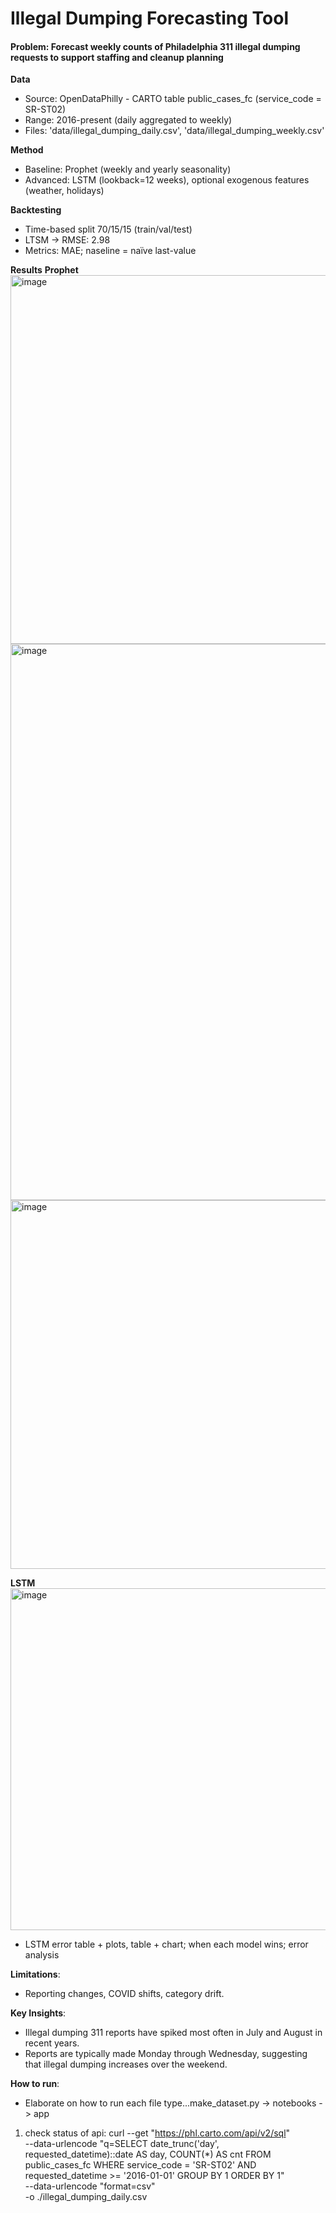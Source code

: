 # Illegal Dumping Forecasting Tool

#### Problem: Forecast weekly counts of Philadelphia 311 **illegal dumping** requests to support staffing and cleanup planning

**Data**
- Source: OpenDataPhilly - CARTO table public_cases_fc (service_code = SR-ST02)
- Range: 2016-present (daily aggregated to weekly)
- Files: 'data/illegal_dumping_daily.csv', 'data/illegal_dumping_weekly.csv'

**Method**
- Baseline: Prophet (weekly and yearly seasonality)
- Advanced: LSTM (lookback=12 weeks), optional exogenous features (weather, holidays)

**Backtesting**
- Time-based split 70/15/15 (train/val/test)
- LTSM -> RMSE: 2.98
- Metrics: MAE; naseline = naïve last-value

**Results**
**Prophet**
<img width="989" height="590" alt="image" src="https://github.com/user-attachments/assets/8825b113-44c4-4a9a-8f74-4909a73eb4cb" />
<img width="886" height="890" alt="image" src="https://github.com/user-attachments/assets/ceae92bb-1b2a-4e66-9905-6868986ded5d" />
<img width="989" height="590" alt="image" src="https://github.com/user-attachments/assets/56a7f2de-df3d-41bc-99b5-1616a030096c" />

**LSTM**
<img width="996" height="547" alt="image" src="https://github.com/user-attachments/assets/5709897c-1683-4e75-85f0-e0be283872e7" />
  
- LSTM error table + plots, table + chart; when each model wins; error analysis

**Limitations**: 
- Reporting changes, COVID shifts, category drift.

**Key Insights**:
- Illegal dumping 311 reports have spiked most often in July and August in recent years.
- Reports are typically made Monday through Wednesday, suggesting that illegal dumping increases over the weekend.

**How to run**: 
- Elaborate on how to run each file type...make_dataset.py -> notebooks -> app

1. check status of api:
curl --get "https://phl.carto.com/api/v2/sql" \
  --data-urlencode "q=SELECT date_trunc('day', requested_datetime)::date AS day,
                           COUNT(*) AS cnt
                    FROM public_cases_fc
                    WHERE service_code = 'SR-ST02'
                      AND requested_datetime >= '2016-01-01'
                    GROUP BY 1
                    ORDER BY 1" \
  --data-urlencode "format=csv" \
  -o ./illegal_dumping_daily.csv
